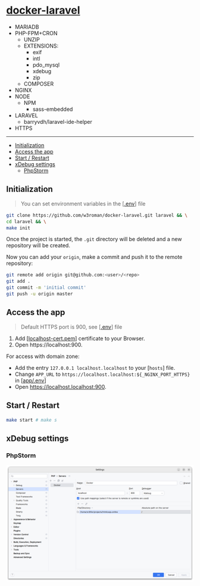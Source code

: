 # [docker-laravel](https://github.com/w3roman/docker-laravel)

- MARIADB
- PHP-FPM+CRON
  - UNZIP
  - EXTENSIONS:
    - exif
    - intl
    - pdo_mysql
    - xdebug
    - zip
  - COMPOSER
- NGINX
- NODE
  - NPM
    - sass-embedded
- LARAVEL
  - barryvdh/laravel-ide-helper
- HTTPS

---

- [Initialization](#initialization)
- [Access the app](#access-the-app)
- [Start / Restart](#start--restart)
- [xDebug settings](#xdebug-settings)
    - [PhpStorm](#xdebug-settings--phpstorm)

## Initialization

> You can set environment variables in the [[.env](.env)] file

``` sh
git clone https://github.com/w3roman/docker-laravel.git laravel && \
cd laravel && \
make init
```

Once the project is started, the `.git` directory will be deleted and a new repository will be created.

Now you can add your `origin`, make a commit and push it to the remote repository:

``` sh
git remote add origin git@github.com:<user>/<repo>
git add .
git commit -m 'initial commit'
git push -u origin master
```

## Access the app

> Default HTTPS port is 900, see [[.env](.env#L5)] file

1. Add [[localhost-cert.pem](.docker/certs/localhost-cert.pem)] certificate to your Browser.
2. Open https://localhost:900.

For access with domain zone:

- Add the entry `127.0.0.1 localhost.localhost` to your [`hosts`] file.
- Change `APP_URL` to `https://localhost.localhost:${_NGINX_PORT_HTTPS}` in [[app/.env](app/.env#L6)]
- Open https://localhost.localhost:900.

## Start / Restart

``` sh
make start # make s
```

## xDebug settings

<a name="xdebug-settings--phpstorm"></a>
### PhpStorm

<img src="img/xdebug-settings/phpstorm.png" alt="xDebug settings | PhpStorm">
